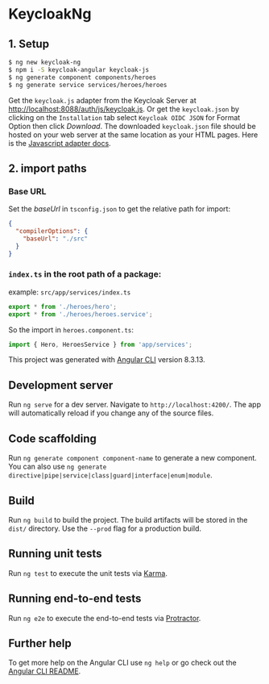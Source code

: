# KeycloakNg

## 1. Setup
```bash
$ ng new keycloak-ng
$ npm i -S keycloak-angular keycloak-js
$ ng generate component components/heroes
$ ng generate service services/heroes/heroes
```

Get the `keycloak.js` adapter from the Keycloak Server at [http://localhost:8088/auth/js/keycloak.js](http://localhost:8088/auth/js/keycloak.js). Or get the `keycloak.json` by clicking on the `Installation` tab select `Keycloak OIDC JSON` for Format Option then click *Download*. The downloaded `keycloak.json` file should be hosted on your web server at the same location as your HTML pages.
Here is the [Javascript adapter docs](https://www.keycloak.org/docs/latest/securing_apps/index.html#_javascript_adapter).

## 2. import paths
### Base URL
Set the *baseUrl* in `tsconfig.json` to get the relative path for import:
```json
{
  "compilerOptions": {
    "baseUrl": "./src"
  }
}
```

### `index.ts` in the root path of a package:
example: `src/app/services/index.ts`
```js
export * from './heroes/hero';
export * from './heroes/heroes.service';
```

So the import in `heroes.component.ts`:
```js
import { Hero, HeroesService } from 'app/services';
```

This project was generated with [Angular CLI](https://github.com/angular/angular-cli) version 8.3.13.

## Development server

Run `ng serve` for a dev server. Navigate to `http://localhost:4200/`. The app will automatically reload if you change any of the source files.

## Code scaffolding

Run `ng generate component component-name` to generate a new component. You can also use `ng generate directive|pipe|service|class|guard|interface|enum|module`.

## Build

Run `ng build` to build the project. The build artifacts will be stored in the `dist/` directory. Use the `--prod` flag for a production build.

## Running unit tests

Run `ng test` to execute the unit tests via [Karma](https://karma-runner.github.io).

## Running end-to-end tests

Run `ng e2e` to execute the end-to-end tests via [Protractor](http://www.protractortest.org/).

## Further help

To get more help on the Angular CLI use `ng help` or go check out the [Angular CLI README](https://github.com/angular/angular-cli/blob/master/README.md).
